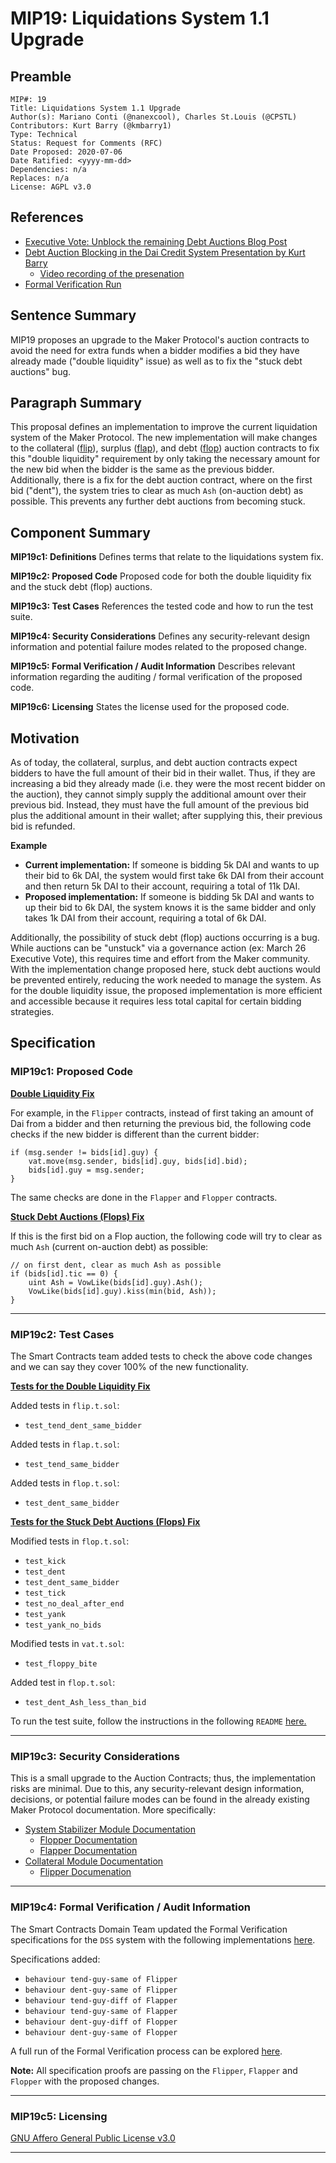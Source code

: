 # MIP19: Liquidations System 1.1 Upgrade

## Preamble
```
MIP#: 19
Title: Liquidations System 1.1 Upgrade
Author(s): Mariano Conti (@nanexcool), Charles St.Louis (@CPSTL) 
Contributors: Kurt Barry (@kmbarry1)
Type: Technical
Status: Request for Comments (RFC)
Date Proposed: 2020-07-06
Date Ratified: <yyyy-mm-dd>
Dependencies: n/a
Replaces: n/a
License: AGPL v3.0
```
## References

- [Executive Vote: Unblock the remaining Debt Auctions Blog Post](ttps://blog.makerdao.com/executive-vote-march-26-2020/)
- [Debt Auction Blocking in the Dai Credit System Presentation by Kurt Barry](https://docs.google.com/presentation/d/1nnpPBiOLEWi81q8zrHoIWH4s3iQaKrCSaR68AafzQJo/edit#slide=id.p)
    - [Video recording of the presenation](https://www.youtube.com/watch?v=erh25lnaIo0)
- [Formal Verification Run](https://reports.makerfoundation.com/k-dss/dcc4d3a8fcab50a5af6f/)


## Sentence Summary

MIP19 proposes an upgrade to the Maker Protocol's auction contracts to avoid the need for extra funds when a bidder modifies a bid they have already made ("double liquidity" issue) as well as to fix the "stuck debt auctions" bug.

## Paragraph Summary

This proposal defines an implementation to improve the current liquidation system of the Maker Protocol. The new implementation will make changes to the collateral ([flip](https://github.com/makerdao/dss/blob/master/src/flip.sol)), surplus ([flap](https://github.com/makerdao/dss/blob/master/src/flap.sol)), and debt ([flop](https://github.com/makerdao/dss/blob/master/src/flop.sol)) auction contracts to fix this "double liquidity" requirement by only taking the necessary amount for the new bid when the bidder is the same as the previous bidder. Additionally, there is a fix for the debt auction contract, where on the first bid ("dent"), the system tries to clear as much `Ash` (on-auction debt) as possible. This prevents any further debt auctions from becoming stuck.


## Component Summary

**MIP19c1: Definitions** 
Defines terms that relate to the liquidations system fix. 

**MIP19c2: Proposed Code**
Proposed code for both the double liquidity fix and the stuck debt (flop) auctions.  

**MIP19c3: Test Cases**
References the tested code and how to run the test suite. 

**MIP19c4: Security Considerations**
Defines any security-relevant design information and potential failure modes related to the proposed change. 

**MIP19c5: Formal Verification / Audit Information** 
Describes relevant information regarding the auditing / formal verification of the proposed code.

**MIP19c6: Licensing**
States the license used for the proposed code. 

## Motivation

As of today, the collateral, surplus, and debt auction contracts expect bidders to have the full amount of their bid in their wallet. Thus, if they are increasing a bid they already made (i.e. they were the most recent bidder on the auction), they cannot simply supply the additional amount over their previous bid. Instead, they must have the full amount of the previous bid plus the additional amount in their wallet; after supplying this, their previous bid is refunded. 

**Example**

- **Current implementation:** If someone is bidding 5k DAI and wants to up their bid to 6k DAI, the system would first take 6k DAI from their account and then return 5k DAI to their account, requiring a total of 11k DAI.
- **Proposed implementation:** If someone is bidding 5k DAI and wants to up their bid to 6k DAI, the system knows it is the same bidder and only takes 1k DAI from their account, requiring a total of 6k DAI.

Additionally, the possibility of stuck debt (flop) auctions occurring is a bug. While auctions can be "unstuck" via a governance action (ex: March 26 Executive Vote), this requires time and effort from the Maker community. With the implementation change proposed here, stuck debt auctions would be prevented entirely, reducing the work needed to manage the system. As for the double liquidity issue, the proposed implementation is more efficient and accessible because it requires less total capital for certain bidding strategies.


## Specification


### MIP19c1: Proposed Code

**[Double Liquidity Fix](https://github.com/makerdao/dss/commit/881f331fa790188c6e7941ee7033c4809e89d21e)**

For example, in the `Flipper` contracts, instead of first taking an amount of Dai from a bidder and then returning the previous bid, the following code checks if the new bidder is different than the current bidder:

```
if (msg.sender != bids[id].guy) {
    vat.move(msg.sender, bids[id].guy, bids[id].bid);
    bids[id].guy = msg.sender;
}
```

The same checks are done in the `Flapper` and `Flopper` contracts.

**[Stuck Debt Auctions (Flops) Fix](https://github.com/makerdao/dss/commit/5b2dec8a26db5e5e837848c4d8b16575abf0a110)**

If this is the first bid on a Flop auction, the following code will try to clear as much `Ash` (current on-auction debt) as possible:
```
// on first dent, clear as much Ash as possible
if (bids[id].tic == 0) {
    uint Ash = VowLike(bids[id].guy).Ash();
    VowLike(bids[id].guy).kiss(min(bid, Ash));
}
```
---

### MIP19c2: Test Cases

The Smart Contracts team added tests to check the above code changes and we can say they cover 100% of the new functionality.

**[Tests for the Double Liquidity Fix](https://github.com/makerdao/dss/commit/881f331fa790188c6e7941ee7033c4809e89d21e)**

Added tests in `flip.t.sol`:
- `test_tend_dent_same_bidder`

Added tests in `flap.t.sol`:
- `test_tend_same_bidder`

Added tests in `flop.t.sol`:
- `test_dent_same_bidder`


**[Tests for the Stuck Debt Auctions (Flops) Fix](https://github.com/makerdao/dss/commit/5b2dec8a26db5e5e837848c4d8b16575abf0a110)**

Modified tests in `flop.t.sol`:
- `test_kick`
- `test_dent`
- `test_dent_same_bidder`
- `test_tick`
- `test_no_deal_after_end`
- `test_yank`
- `test_yank_no_bids`

Modified tests in `vat.t.sol`:
- `test_floppy_bite`

Added test in `flop.t.sol`:
- `test_dent_Ash_less_than_bid`

To run the test suite, follow the instructions in the following `README` [here.](https://github.com/makerdao/dss)

---
### MIP19c3: Security Considerations

This is a small upgrade to the Auction Contracts; thus, the implementation risks are minimal. Due to this, any security-relevant design information, decisions, or potential failure modes can be found in the already existing Maker Protocol documentation. More specifically:

- [System Stabilizer Module Documentation](https://docs.makerdao.com/smart-contract-modules/system-stabilizer-module#4-gotchas-potential-sources-of-user-error)
	- [Flopper Documentation](https://docs.makerdao.com/smart-contract-modules/system-stabilizer-module/flop-detailed-documentation#4-gotchas-potential-source-of-user-error)
	- [Flapper Documentation](https://docs.makerdao.com/smart-contract-modules/system-stabilizer-module/flap-detailed-documentation#4-gotchas-potential-source-of-user-error)
- [Collateral Module Documentation](https://docs.makerdao.com/smart-contract-modules/collateral-module#4-gotchas-potential-sources-of-user-error)
    - [Flipper Documenation](https://docs.makerdao.com/smart-contract-modules/collateral-module/flipper-detailed-documentation#4-gotchas-potential-source-of-user-error)
---
### MIP19c4: Formal Verification / Audit Information 

The Smart Contracts Domain Team updated the Formal Verification specifications for the `DSS` system with the following implementations [here](https://github.com/makerdao/k-dss/tree/staging).

Specifications added:

- `behaviour tend-guy-same of Flipper`
- `behaviour dent-guy-same of Flipper`
- `behaviour tend-guy-diff of Flapper`
- `behaviour tend-guy-same of Flapper`
- `behaviour dent-guy-diff of Flopper`
- `behaviour dent-guy-same of Flopper`

A full run of the Formal Verification process can be explored [here](https://reports.makerfoundation.com/k-dss/dcc4d3a8fcab50a5af6f/).

**Note:** All specification proofs are passing on the `Flipper`, `Flapper` and `Flopper` with the proposed changes.

---
### MIP19c5: Licensing

[GNU Affero General Public License v3.0](https://github.com/makerdao/dss/blob/staging/COPYING)

---
